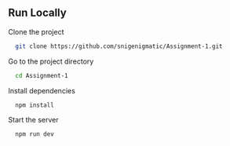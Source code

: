 
## Run Locally

Clone the project

```bash
  git clone https://github.com/snigenigmatic/Assignment-1.git
```

Go to the project directory

```bash
  cd Assignment-1
```

Install dependencies

```bash
  npm install
```

Start the server

```bash
  npm run dev
```

